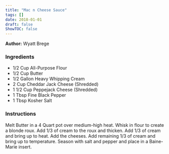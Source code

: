 ```yaml
---
title: "Mac n Cheese Sauce"
tags: []
date: 2018-01-01
draft: false
ShowTOC: false
---
```


**Author:** Wyatt Brege



### Ingredients

-   1/2 Cup All-Purpose Flour
-   1/2 Cup Butter
-   1/2 Gallon Heavy Whipping Cream
-   2 Cup Cheddar Jack Cheese (Shredded)
-   1 1/2 Cup Peppejack Cheese (Shredded)
-   1 Tbsp Fine Black Pepper
-   1 Tbsp Kosher Salt

### Instructions 

Melt Butter in a 4 Quart pot over medium-high heat.
Whisk in flour to create a blonde roux.
Add 1/3 of cream to the roux and thicken.
Add 1/3 of cream and bring up to heat.
Add the cheeses.
Add remaining 1/3 of cream and bring up to temperature.
Season with salt and pepper and place in a Baine-Marie insert.
